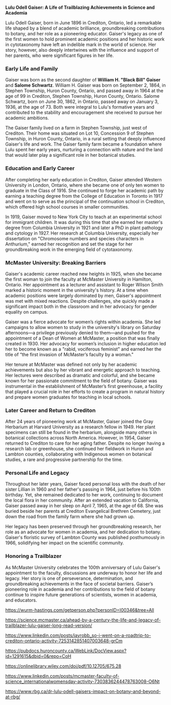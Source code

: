 **Lulu Odell Gaiser: A Life of Trailblazing Achievements in Science and Academia**

Lulu Odell Gaiser, born in June 1896 in Crediton, Ontario, led a remarkable life shaped by a blend of academic brilliance, groundbreaking contributions to botany, and her role as a pioneering educator. Gaiser's legacy as one of the first women to hold prominent academic positions and her historic work in cytotaxonomy have left an indelible mark in the world of science. Her story, however, also deeply intertwines with the influence and support of her parents, who were significant figures in her life.

### Early Life and Family

Gaiser was born as the second daughter of **William H. "Black Bill" Gaiser** and **Salome Schwartz**. William H. Gaiser was born on September 2, 1864, in Stephen Township, Huron County, Ontario, and passed away in 1964 at the age of 99 in Crediton, Stephen Township, Huron County, Ontario. Salome Schwartz, born on June 30, 1862, in Ontario, passed away on January 3, 1936, at the age of 73. Both were integral to Lulu's formative years and contributed to the stability and encouragement she received to pursue her academic ambitions.

The Gaiser family lived on a farm in Stephen Township, just west of Crediton. Their home was situated on Lot 10, Concession 9 of Stephen Township, in Huron County, Ontario, in a rural setting that deeply influenced Gaiser's life and work. The Gaiser family farm became a foundation where Lulu spent her early years, nurturing a connection with nature and the land that would later play a significant role in her botanical studies.

### Education and Early Career

After completing her early education in Crediton, Gaiser attended Western University in London, Ontario, where she became one of only ten women to graduate in the Class of 1916. She continued to forge her academic path by earning a teaching degree from the College of Education in Toronto in 1917 and went on to serve as the principal of the continuation school in Crediton, which offered high school courses in smaller communities.

In 1919, Gaiser moved to New York City to teach at an experimental school for immigrant children. It was during this time that she earned her master's degree from Columbia University in 1921 and later a PhD in plant pathology and cytology in 1927. Her research at Columbia University, especially her dissertation on "Chromosome numbers and species characters in Anthurium," earned her recognition and set the stage for her groundbreaking work in the emerging field of cytotaxonomy.

### McMaster University: Breaking Barriers

Gaiser's academic career reached new heights in 1925, when she became the first woman to join the faculty at McMaster University in Hamilton, Ontario. Her appointment as a lecturer and assistant to Roger Wilson Smith marked a historic moment in the university's history. At a time when academic positions were largely dominated by men, Gaiser's appointment was met with mixed reactions. Despite challenges, she quickly made a significant impact both in the classroom and in her advocacy for gender equality on campus.

Gaiser was a fierce advocate for women’s rights within academia. She led campaigns to allow women to study in the university's library on Saturday afternoons—a privilege previously denied to them—and pushed for the appointment of a Dean of Women at McMaster, a position that was finally created in 1930. Her advocacy for women’s inclusion in higher education led her to become known as a "rabid, vociferous feminist" and earned her the title of “the first invasion of McMaster’s faculty by a woman."

Her tenure at McMaster was defined not only by her academic achievements but also by her vibrant and energetic approach to teaching. Her lectures were described as dramatic and colorful, and she became known for her passionate commitment to the field of botany. Gaiser was instrumental in the establishment of McMaster’s first greenhouse, a facility that played a crucial role in her efforts to create a program in natural history and prepare women graduates for teaching in local schools.

### Later Career and Return to Crediton

After 24 years of pioneering work at McMaster, Gaiser joined the Gray Herbarium at Harvard University as a research fellow in 1949. Her plant specimens can still be found in the herbarium, alongside many others in botanical collections across North America. However, in 1954, Gaiser returned to Crediton to care for her aging father. Despite no longer having a research lab or greenhouse, she continued her fieldwork in Huron and Lambton counties, collaborating with Indigenous women on botanical studies, a rare and progressive partnership for the time.

### Personal Life and Legacy

Throughout her later years, Gaiser faced personal loss with the death of her sister Lillian in 1960 and her father's passing in 1964, just before his 100th birthday. Yet, she remained dedicated to her work, continuing to document the local flora in her community. After an extended vacation to California, Gaiser passed away in her sleep on April 7, 1965, at the age of 68. She was buried beside her parents at Crediton Evangelical Brethren Cemetery, just down the road from the family farm where she had grown up.

Her legacy has been preserved through her groundbreaking research, her role as an advocate for women in academia, and her dedication to botany. Gaiser's floristic survey of Lambton County was published posthumously in 1966, solidifying her impact on the scientific community.

### Honoring a Trailblazer

As McMaster University celebrates the 100th anniversary of Lulu Gaiser's appointment to the faculty, discussions are underway to honor her life and legacy. Her story is one of perseverance, determination, and groundbreaking achievements in the face of societal barriers. Gaiser’s pioneering role in academia and her contributions to the field of botany continue to inspire future generations of scientists, women in academia, and educators.


https://wurm-hastings.com/getperson.php?personID=I00346&tree=All

https://science.mcmaster.ca/ahead-by-a-century-the-life-and-legacy-of-trailblazer-lulu-gaiser-long-read-version/

https://www.linkedin.com/posts/jayrobb_so-i-went-on-a-roadtrip-to-crediton-ontario-activity-7253142851407003648-grCm

https://pubdocs.huroncounty.ca/WebLink/DocView.aspx?id=1291615&dbid=0&repo=CoH

https://onlinelibrary.wiley.com/doi/pdf/10.12705/675.28

https://www.linkedin.com/posts/mcmaster-faculty-of-science_internationalwomensday-activity-7303836244478763008-O6Nt

https://www.rbg.ca/dr-lulu-odell-gaisers-impact-on-botany-and-beyond-at-rbg/

